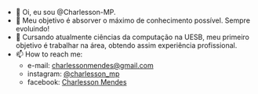 - 👋 Oi, eu sou @Charlesson-MP.
- 👀 Meu objetivo é absorver o máximo de conhecimento possível. Sempre evoluindo!
- 🌱 Cursando atualmente ciências da computação na UESB, meu primeiro objetivo é trabalhar na área, obtendo assim experiência profissional.
- 📫 How to reach me: 
   - e-mail: charlessonmendes@gmail.com
   - instagram: [@charlesson_mp](https://www.instagram.com/charlesson_mp/)
   - facebook: [Charlesson Mendes](https://www.facebook.com/charlesson.mendes.9)

<!---
Charlesson-MP/Charlesson-MP is a ✨ special ✨ repository because its `README.md` (this file) appears on your GitHub profile.
You can click the Preview link to take a look at your changes.
--->
